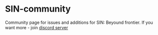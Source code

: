 # SIN-community
Community page for issues and additions for SIN: Beyound frontier. If you want more - join [discord server](https://discord.gg/tvTVgxWVG8)
